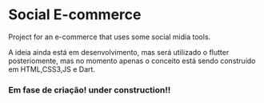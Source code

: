 # Social E-commerce
Project for an e-commerce that uses some social midia tools.

A ideia ainda está em desenvolvimento, mas será utilizado o flutter posteriomente, mas no momento apenas o conceito está sendo construído em HTML,CSS3,JS  e Dart.

### Em fase de criação! under construction!!
